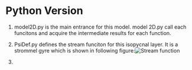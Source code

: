# Python Version

1. model2D.py is the main entrance for this model. model 2D.py call each funcitons and acquire the intermediate results for each function.

2. PsiDef.py defines the stream funciton for this isopycnal layer. It is a strommel gyre which is shown in following figure:![Stream function](~/StreamFun.jpg)


3. 
